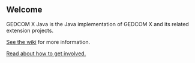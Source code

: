 Welcome
-------

GEDCOM X Java is the Java implementation of GEDCOM X and its related extension projects.

[See the wiki](https://github.com/FamilySearch/gedcomx/wiki) for more information.

[Read about how to get involved.](https://github.com/FamilySearch/gedcomx/wiki/Community)
